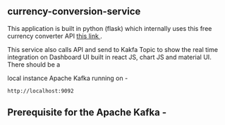 ## currency-conversion-service

This application is built in python (flask) which internally uses this free currency converter API [this link ](https://apilayer.com/marketplace/exchangerates_data-api). 

This service also calls API and send to Kakfa Topic to show the real time integration on Dashboard UI built in react JS, chart JS and material UI. There should be a 

local instance Apache Kafka running on - 

```
http://localhost:9092

```

## Prerequisite for the Apache Kafka - 


